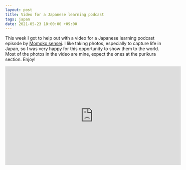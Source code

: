 ```yaml
---
layout: post
title: Video for a Japanese learning podcast
tags: japan
date: 2021-05-23 18:00:00 +09:00
---
```


This week I got to help out with a video for a Japanese learning podcast episode by [Momoko sensei](http://momoko-to-nihongo.com/). I like taking photos, especially to capture life in Japan, so I was very happy for this opportunity to show them to the world. Most of the photos in the video are mine, expect the ones at the purikura section. Enjoy!

<iframe width="560" height="315" src="https://www.youtube.com/embed/trSj66lajaM" title="YouTube video player" frameborder="0" allow="accelerometer; autoplay; clipboard-write; encrypted-media; gyroscope; picture-in-picture" allowfullscreen></iframe>
